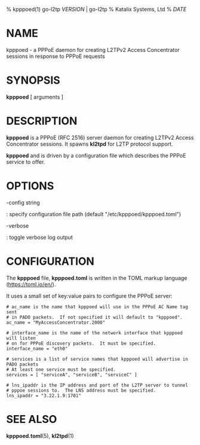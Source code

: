 % kpppoed(1) go-l2tp _VERSION_ | go-l2tp
% Katalix Systems, Ltd
% _DATE_

# NAME

kpppoed - a PPPoE daemon for creating L2TPv2 Access Concentrator sessions in response to PPPoE requests

# SYNOPSIS

**kpppoed** [ arguments ]

# DESCRIPTION

**kpppoed** is a PPPoE (RFC 2516) server daemon for creating L2TPv2 Access Concentrator sessions.  It spawns **kl2tpd** for L2TP protocol support.


**kpppoed** and is driven by a configuration file which describes the PPPoE service to offer.

# OPTIONS

-config string

:   specify configuration file path (default "/etc/kpppoed/kpppoed.toml")

-verbose

:   toggle verbose log output

# CONFIGURATION

The **kpppoed** file, **kpppoed.toml** is written in the TOML markup language (https://toml.io/en/).

It uses a small set of key:value pairs to configure the PPPoE server:

	# ac_name is the name that kpppoed will use in the PPPoE AC Name tag sent
	# in PADO packets.  If not specified it will default to "kpppoed".
	ac_name = "MyAccessConcentrator.2000"

	# interface_name is the name of the network interface that kpppoed will listen
	# on for PPPoE discovery packets.  It must be specified.
	interface_name = "eth0"

	# services is a list of service names that kpppoed will advertise in PADO packets
	# At least one service must be specified.
	services = [ "serviceA", "serviceB", "serviceC" ]

	# lns_ipaddr is the IP address and port of the L2TP server to tunnel
	# pppoe sessions to.  The LNS address must be specified.
	lns_ipaddr = "3.22.1.9:1701"

# SEE ALSO

**kpppoed.toml**(5), **kl2tpd**(1)
